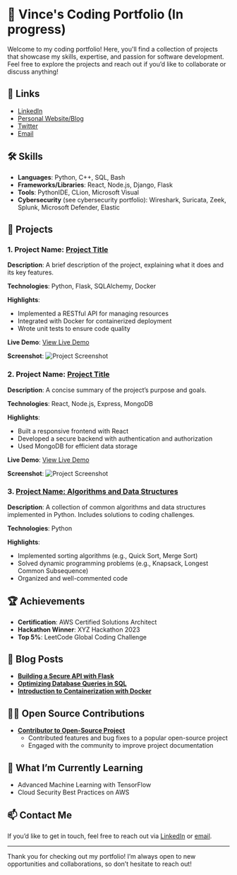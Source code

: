 # 🚀 Vince's Coding Portfolio (In progress)

Welcome to my coding portfolio! Here, you'll find a collection of projects that showcase my skills, expertise, and passion for software development. Feel free to explore the projects and reach out if you’d like to collaborate or discuss anything!

## 🔗 Links

- [LinkedIn](https://www.linkedin.com/in/yourprofile)
- [Personal Website/Blog](https://yourwebsite.com)
- [Twitter](https://twitter.com/yourhandle)
- [Email](mailto:vince.jonese@google.com)

## 🛠️ Skills

- **Languages**: Python, C++, SQL, Bash
- **Frameworks/Libraries**: React, Node.js, Django, Flask
- **Tools**: PythonIDE, CLion, Microsoft Visual
- **Cybersecurity** (see cybersecurity portfolio): Wireshark, Suricata, Zeek, Splunk, Microsoft Defender, Elastic

## 📂 Projects

### 1. Project Name: **[Project Title](https://github.com/yourusername/project-name)**
   **Description**: A brief description of the project, explaining what it does and its key features.

   **Technologies**: Python, Flask, SQLAlchemy, Docker

   **Highlights**:
   - Implemented a RESTful API for managing resources
   - Integrated with Docker for containerized deployment
   - Wrote unit tests to ensure code quality

   **Live Demo**: [View Live Demo](https://yourliveprojecturl.com)

   **Screenshot**:
   ![Project Screenshot](screenshots/project1.png)

### 2. Project Name: **[Project Title](https://github.com/yourusername/project-name)**
   **Description**: A concise summary of the project’s purpose and goals.

   **Technologies**: React, Node.js, Express, MongoDB

   **Highlights**:
   - Built a responsive frontend with React
   - Developed a secure backend with authentication and authorization
   - Used MongoDB for efficient data storage

   **Live Demo**: [View Live Demo](https://yourliveprojecturl.com)

   **Screenshot**:
   ![Project Screenshot](screenshots/project2.png)

### 3. [Project Name: **Algorithms and Data Structures**](https://github.com/yourusername/algorithms)
   **Description**: A collection of common algorithms and data structures implemented in Python. Includes solutions to coding challenges.

   **Technologies**: Python

   **Highlights**:
   - Implemented sorting algorithms (e.g., Quick Sort, Merge Sort)
   - Solved dynamic programming problems (e.g., Knapsack, Longest Common Subsequence)
   - Organized and well-commented code

## 🏆 Achievements

- **Certification**: AWS Certified Solutions Architect
- **Hackathon Winner**: XYZ Hackathon 2023
- **Top 5%**: LeetCode Global Coding Challenge

## 📝 Blog Posts

- **[Building a Secure API with Flask](https://yourblog.com/building-a-secure-api)**
- **[Optimizing Database Queries in SQL](https://yourblog.com/optimizing-sql-queries)**
- **[Introduction to Containerization with Docker](https://yourblog.com/containerization-docker)**

## 👨‍💻 Open Source Contributions

- **[Contributor to Open-Source Project](https://github.com/opensourceproject)**
   - Contributed features and bug fixes to a popular open-source project
   - Engaged with the community to improve project documentation

## 🌱 What I’m Currently Learning

- Advanced Machine Learning with TensorFlow
- Cloud Security Best Practices on AWS

## 📫 Contact Me

If you’d like to get in touch, feel free to reach out via [LinkedIn](https://www.linkedin.com/in/yourprofile) or [email](mailto:your.email@example.com).

---

Thank you for checking out my portfolio! I’m always open to new opportunities and collaborations, so don’t hesitate to reach out!

